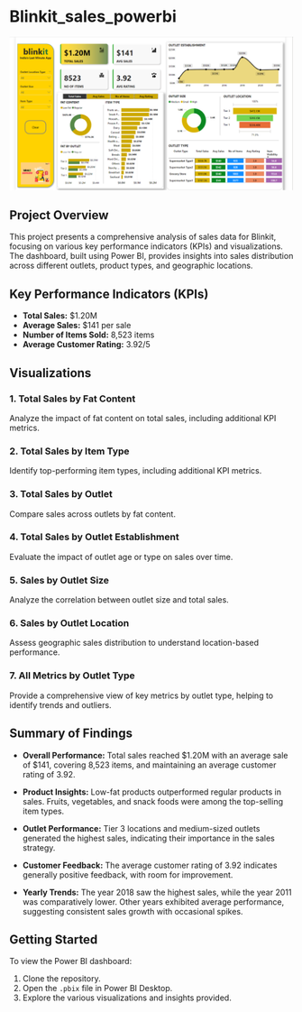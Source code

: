 # Blinkit_sales_powerbi

![Blinkit Dashboard](./Dashboard.png)

## Project Overview

This project presents a comprehensive analysis of sales data for Blinkit, focusing on various key performance indicators (KPIs) and visualizations. The dashboard, built using Power BI, provides insights into sales distribution across different outlets, product types, and geographic locations.

## Key Performance Indicators (KPIs)

- **Total Sales:** $1.20M
- **Average Sales:** $141 per sale
- **Number of Items Sold:** 8,523 items
- **Average Customer Rating:** 3.92/5

## Visualizations

### 1. Total Sales by Fat Content
Analyze the impact of fat content on total sales, including additional KPI metrics.

### 2. Total Sales by Item Type
Identify top-performing item types, including additional KPI metrics.

### 3. Total Sales by Outlet
Compare sales across outlets by fat content.

### 4. Total Sales by Outlet Establishment
Evaluate the impact of outlet age or type on sales over time.

### 5. Sales by Outlet Size
Analyze the correlation between outlet size and total sales.

### 6. Sales by Outlet Location
Assess geographic sales distribution to understand location-based performance.

### 7. All Metrics by Outlet Type
Provide a comprehensive view of key metrics by outlet type, helping to identify trends and outliers.

## Summary of Findings

- **Overall Performance:** Total sales reached $1.20M with an average sale of $141, covering 8,523 items, and maintaining an average customer rating of 3.92.
  
- **Product Insights:** Low-fat products outperformed regular products in sales. Fruits, vegetables, and snack foods were among the top-selling item types.
  
- **Outlet Performance:** Tier 3 locations and medium-sized outlets generated the highest sales, indicating their importance in the sales strategy.
  
- **Customer Feedback:** The average customer rating of 3.92 indicates generally positive feedback, with room for improvement.
  
- **Yearly Trends:** The year 2018 saw the highest sales, while the year 2011 was comparatively lower. Other years exhibited average performance, suggesting consistent sales growth with occasional spikes.

## Getting Started

To view the Power BI dashboard:
1. Clone the repository.
2. Open the `.pbix` file in Power BI Desktop.
3. Explore the various visualizations and insights provided.
